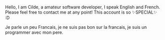 Hello, I am Cilde, a amateur software developer, I speak English and French. Please feel free to contact me at any point! This account is so ✨SPECIAL✨ :D

Je parle un peu Francais, je ne suis pas bon sur la francais, je suis un programmer avec mon pere. 
<!---
Cilde/Cilde is a ✨ special ✨ repository because its `README.md` (this file) appears on your GitHub profile.
You can click the Preview link to take a look at your changes.
--->
